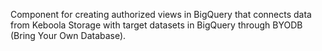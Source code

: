 Component for creating authorized views in BigQuery that connects data from Keboola Storage with target datasets in BigQuery through BYODB (Bring Your Own Database).